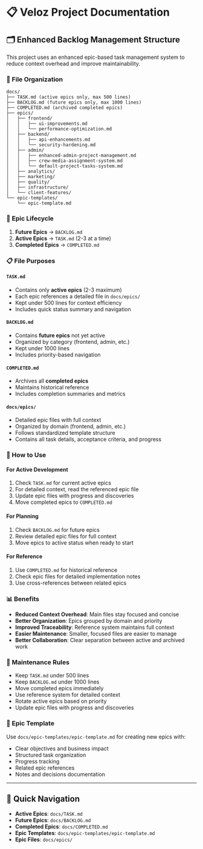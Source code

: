 # 📋 Veloz Project Documentation

## 🗂️ Enhanced Backlog Management Structure

This project uses an enhanced epic-based task management system to reduce context overhead and improve maintainability.

### 📁 File Organization

```
docs/
├── TASK.md (active epics only, max 500 lines)
├── BACKLOG.md (future epics only, max 1000 lines)
├── COMPLETED.md (archived completed epics)
├── epics/
│   ├── frontend/
│   │   ├── ui-improvements.md
│   │   └── performance-optimization.md
│   ├── backend/
│   │   ├── api-enhancements.md
│   │   └── security-hardening.md
│   ├── admin/
│   │   ├── enhanced-admin-project-management.md
│   │   ├── crew-media-assignment-system.md
│   │   └── default-project-tasks-system.md
│   ├── analytics/
│   ├── marketing/
│   ├── quality/
│   ├── infrastructure/
│   └── client-features/
└── epic-templates/
    └── epic-template.md
```

### 🔄 Epic Lifecycle

1. **Future Epics** → `BACKLOG.md`
2. **Active Epics** → `TASK.md` (2-3 at a time)
3. **Completed Epics** → `COMPLETED.md`

### 📋 File Purposes

#### `TASK.md`

- Contains only **active epics** (2-3 maximum)
- Each epic references a detailed file in `docs/epics/`
- Kept under 500 lines for context efficiency
- Includes quick status summary and navigation

#### `BACKLOG.md`

- Contains **future epics** not yet active
- Organized by category (frontend, admin, etc.)
- Kept under 1000 lines
- Includes priority-based navigation

#### `COMPLETED.md`

- Archives all **completed epics**
- Maintains historical reference
- Includes completion summaries and metrics

#### `docs/epics/`

- Detailed epic files with full context
- Organized by domain (frontend, admin, etc.)
- Follows standardized template structure
- Contains all task details, acceptance criteria, and progress

### 🎯 How to Use

#### For Active Development

1. Check `TASK.md` for current active epics
2. For detailed context, read the referenced epic file
3. Update epic files with progress and discoveries
4. Move completed epics to `COMPLETED.md`

#### For Planning

1. Check `BACKLOG.md` for future epics
2. Review detailed epic files for full context
3. Move epics to active status when ready to start

#### For Reference

1. Use `COMPLETED.md` for historical reference
2. Check epic files for detailed implementation notes
3. Use cross-references between related epics

### 📊 Benefits

- **Reduced Context Overhead**: Main files stay focused and concise
- **Better Organization**: Epics grouped by domain and priority
- **Improved Traceability**: Reference system maintains full context
- **Easier Maintenance**: Smaller, focused files are easier to manage
- **Better Collaboration**: Clear separation between active and archived work

### 🔧 Maintenance Rules

- Keep `TASK.md` under 500 lines
- Keep `BACKLOG.md` under 1000 lines
- Move completed epics immediately
- Use reference system for detailed context
- Rotate active epics based on priority
- Update epic files with progress and discoveries

### 📝 Epic Template

Use `docs/epic-templates/epic-template.md` for creating new epics with:

- Clear objectives and business impact
- Structured task organization
- Progress tracking
- Related epic references
- Notes and decisions documentation

---

## 🔗 Quick Navigation

- **Active Epics**: `docs/TASK.md`
- **Future Epics**: `docs/BACKLOG.md`
- **Completed Epics**: `docs/COMPLETED.md`
- **Epic Templates**: `docs/epic-templates/epic-template.md`
- **Epic Files**: `docs/epics/`
